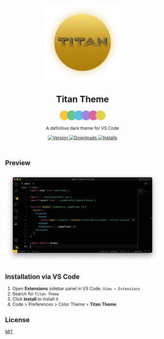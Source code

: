 <p align="center">
  <img src="./docs/logo.png" alt="Titan Theme Logo" width="250">
</p>
<h1 align="center">
  Titan Theme
</h1>
<p align="center">
  <img src="./docs/palette.png" alt="Titan Theme Palette" width="150">
</p>
<p align="center">
  A definitive dark theme for VS Code
</p>

<p align="center">
  <a href="https://marketplace.visualstudio.com/items?itemName=diogomoretti.titan-vscode-theme">
    <img alt="Version" src="https://img.shields.io/visual-studio-marketplace/v/diogomoretti.titan-vscode-theme?style=for-the-badge" />
  </a>
  <a href="https://marketplace.visualstudio.com/items?itemName=diogomoretti.titan-vscode-theme">
    <img alt="Downloads" src="https://img.shields.io/visual-studio-marketplace/d/diogomoretti.titan-vscode-theme?style=for-the-badge" />
  </a>
  <a href="https://marketplace.visualstudio.com/items?itemName=diogomoretti.titan-vscode-theme">
    <img alt="Installs" src="https://img.shields.io/visual-studio-marketplace/i/diogomoretti.titan-vscode-theme?style=for-the-badge" />
  </a>
</p>

<br>

## Preview

![Titan Banner](./docs/titan-screenshot.png)

## Installation via VS Code

1. Open **Extensions** sidebar panel in VS Code. `View → Extensions`
2. Search for `Titan Theme`
3. Click **Install** to install it
4. Code > Preferences > Color Theme > **Titan Theme**

## License

[MIT](./license.md)
